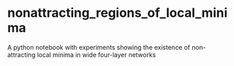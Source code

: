 # nonattracting_regions_of_local_minima
A python notebook with experiments showing the existence of non-attracting local minima in wide four-layer networks
